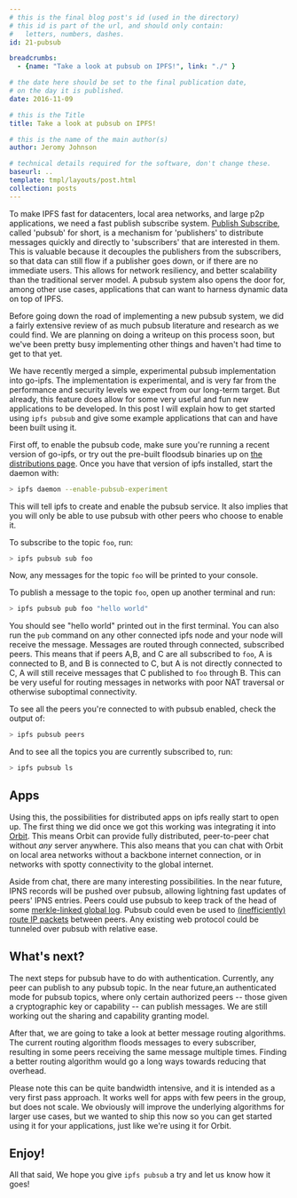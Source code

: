 ```yaml
---
# this is the final blog post's id (used in the directory)
# this id is part of the url, and should only contain:
#   letters, numbers, dashes.
id: 21-pubsub

breadcrumbs:
  - {name: "Take a look at pubsub on IPFS!", link: "./" }

# the date here should be set to the final publication date,
# on the day it is published.
date: 2016-11-09

# this is the Title
title: Take a look at pubsub on IPFS!

# this is the name of the main author(s)
author: Jeromy Johnson

# technical details required for the software, don't change these.
baseurl: ..
template: tmpl/layouts/post.html
collection: posts
---
```


To make IPFS fast for datacenters, local area networks, and large p2p
applications, we need a fast publish subscribe system. [Publish
Subscribe](https://en.wikipedia.org/wiki/Publish%E2%80%93subscribe_pattern),
called 'pubsub' for short, is a mechanism for 'publishers' to distribute
messages quickly and directly to 'subscribers' that are interested in them.
This is valuable because it decouples the publishers from the subscribers,
so that data can still flow if a publisher goes down, or if there are no
immediate users. This allows for network resiliency, and better scalability
than the traditional server model. A pubsub system also opens the door for,
among other use cases, applications that can want to harness dynamic data on
top of IPFS.

Before going down the road of implementing a new pubsub system, we did a fairly
extensive review of as much pubsub literature and research as we could find. We
are planning on doing a writeup on this process soon, but we've been pretty
busy implementing other things and haven't had time to get to that yet.

We have recently merged a simple, experimental pubsub implementation into go-ipfs.
The implementation is experimental, and is very far from the performance and
security levels we expect from our long-term target. But already, this feature
does allow for some very useful and fun new applications to be developed. In
this post I will explain how to get started using `ipfs pubsub` and give some
example applications that can and have been built using it.

First off, to enable the pubsub code, make sure you're running a recent version
of go-ipfs, or try out the pre-built floodsub binaries up on [the distributions
page](https://dist.ipfs.io/go-ipfs/floodsub-2). Once you have that version of
ipfs installed, start the daemon with:

```sh
> ipfs daemon --enable-pubsub-experiment
```

This will tell ipfs to create and enable the pubsub service. It also implies
that you will only be able to use pubsub with other peers who choose to enable
it.

To subscribe to the topic `foo`, run:
```sh
> ipfs pubsub sub foo
```

Now, any messages for the topic `foo` will be printed to your console.

To publish a message to the topic `foo`, open up another terminal and run:
```sh
> ipfs pubsub pub foo "hello world"
```

You should see "hello world" printed out in the first terminal.  You can also
run the `pub` command on any other connected ipfs node and your node will
receive the message.  Messages are routed through connected, subscribed peers.
This means that if peers A,B, and C are all subscribed to `foo`, A is connected
to B, and B is connected to C, but A is not directly connected to C, A will
still receive messages that C published to `foo` through B. This can be very
useful for routing messages in networks with poor NAT traversal or otherwise
suboptimal connectivity.

To see all the peers you're connected to with pubsub enabled, check the output of:
```sh
> ipfs pubsub peers
```

And to see all the topics you are currently subscribed to, run:
```sh
> ipfs pubsub ls
```

## Apps
Using this, the possibilities for distributed apps on ipfs really start to open
up. The first thing we did once we got this working was integrating it into
[Orbit](https://github.com/haadcode/orbit). This means Orbit can provide fully
distributed, peer-to-peer chat without *any* server anywhere. This also means
that you can chat with Orbit on local area networks without a backbone internet
connection, or in networks with spotty connectivity to the global internet.

Aside from chat, there are many interesting possibilities. In the near future,
IPNS records will be pushed over pubsub, allowing lightning fast updates of
peers' IPNS entries.  Peers could use pubsub to keep track of the head of some
[merkle-linked global log](https://en.wikipedia.org/wiki/Blockchain_(database)).
Pubsub could even be used to [(inefficiently) route IP packets](https://ipfs.io/ipfs/QmUVtpaAUK7rNimRstqhk98PTMEu6PjBfmHBanz3LxRU5p/main.go) between peers.
Any existing web protocol could be tunneled over pubsub with relative ease.


## What's next?
The next steps for pubsub have to do with authentication. Currently, any peer
can publish to any pubsub topic. In the near future,an authenticated mode for
pubsub topics, where only certain authorized peers -- those given a
cryptographic key or capability -- can publish messages. We are still working
out the sharing and capability granting model.

After that, we are going to take a look at better message routing algorithms.
The current routing algorithm floods messages to every subscriber, resulting in
some peers receiving the same message multiple times. Finding a better routing
algorithm would go a long ways towards reducing that overhead.

Please note this can be quite bandwidth intensive, and it is intended as a very
first pass approach. It works well for apps with few peers in the group, but
does not scale. We obviously will improve the underlying algorithms for larger
use cases, but we wanted to ship this now so you can get started using it for
your applications, just like we're using it for Orbit.

## Enjoy!
All that said, We hope you give `ipfs pubsub` a try and let us know how it goes!

